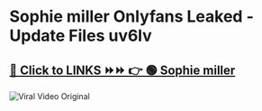 
 # Sophie miller Onlyfans Leaked - Update Files uv6lv

## <h2><a href="https://clipsfans.com/Sophie_miller&ref=git">🔗 Click to LINKS ⏩⏩ 👉 🟢 Sophie miller </a></h2>

<a href="https://clipsfans.com/Sophie_miller&ref=git" rel="nofollow" data-target="animated-image.originalLink"><img src="https://i.ibb.co.com/xMMVF88/686577567.gif" alt="Viral Video Original" style="max-width: 100%; display: inline-block;" data-target="animated-image.originalImage"></a>

